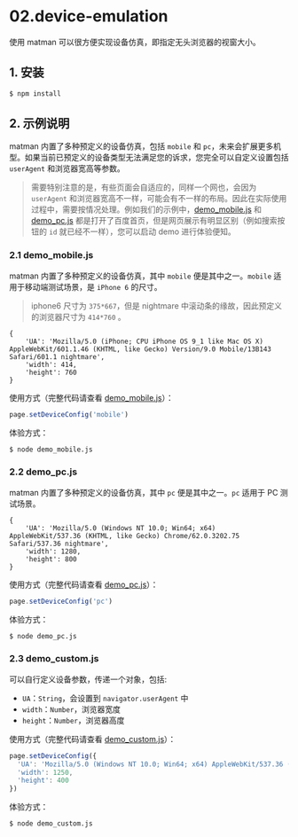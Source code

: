 # 02.device-emulation

使用 matman 可以很方便实现设备仿真，即指定无头浏览器的视窗大小。

## 1. 安装

```bash
$ npm install
```

## 2. 示例说明

matman 内置了多种预定义的设备仿真，包括  `mobile` 和 `pc`，未来会扩展更多机型。如果当前已预定义的设备类型无法满足您的诉求，您完全可以自定义设置包括 `userAgent` 和浏览器宽高等参数。

> 需要特别注意的是，有些页面会自适应的，同样一个网也，会因为 `userAgent` 和浏览器宽高不一样，可能会有不一样的布局。因此在实际使用过程中，需要按情况处理。例如我们的示例中，[demo_mobile.js](./demo_pc.js) 和 [demo_pc.js](./demo_pc.js) 都是打开了百度首页，但是网页展示有明显区别（例如搜索按钮的 `id` 就已经不一样），您可以启动 demo 进行体验便知。


### 2.1 demo_mobile.js

matman 内置了多种预定义的设备仿真，其中 `mobile` 便是其中之一。`mobile` 适用于移动端测试场景，是 `iPhone 6` 的尺寸。

> iphone6 尺寸为 `375*667`，但是 nightmare 中滚动条的缘故，因此预定义的浏览器尺寸为 `414*760` 。

```
{
    'UA': 'Mozilla/5.0 (iPhone; CPU iPhone OS 9_1 like Mac OS X) AppleWebKit/601.1.46 (KHTML, like Gecko) Version/9.0 Mobile/13B143 Safari/601.1 nightmare',
    'width': 414,
    'height': 760
}
```

使用方式（完整代码请查看 [demo_mobile.js](./demo_mobile.js)）：

```js
page.setDeviceConfig('mobile')
```

体验方式：

```bash
$ node demo_mobile.js
```

### 2.2 demo_pc.js

matman 内置了多种预定义的设备仿真，其中 `pc` 便是其中之一。`pc` 适用于 PC 测试场景。

```
{
    'UA': 'Mozilla/5.0 (Windows NT 10.0; Win64; x64) AppleWebKit/537.36 (KHTML, like Gecko) Chrome/62.0.3202.75 Safari/537.36 nightmare',
    'width': 1280,
    'height': 800
}
```

使用方式（完整代码请查看 [demo_pc.js](./demo_pc.js)）：

```js
page.setDeviceConfig('pc')
```

体验方式：

```bash
$ node demo_pc.js
```

### 2.3 demo_custom.js

可以自行定义设备参数，传递一个对象，包括:

 - `UA`：`String`，会设置到 `navigator.userAgent` 中
 - `width`：`Number`，浏览器宽度
 - `height`：`Number`，浏览器高度

使用方式（完整代码请查看 [demo_custom.js](./demo_custom.js)）：

```js
page.setDeviceConfig({
  'UA': 'Mozilla/5.0 (Windows NT 10.0; Win64; x64) AppleWebKit/537.36 (KHTML, like Gecko) Chrome/62.0.3202.75 Safari/537.36 mycustomua',
  'width': 1250,
  'height': 400
})
```

体验方式：

```bash
$ node demo_custom.js
```